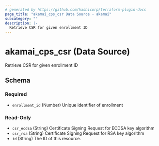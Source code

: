 ```yaml
---
# generated by https://github.com/hashicorp/terraform-plugin-docs
page_title: "akamai_cps_csr Data Source - akamai"
subcategory: ""
description: |-
  Retrieve CSR for given enrollment ID
---
```


# akamai_cps_csr (Data Source)

Retrieve CSR for given enrollment ID



<!-- schema generated by tfplugindocs -->
## Schema

### Required

- `enrollment_id` (Number) Unique identifier of enrollment

### Read-Only

- `csr_ecdsa` (String) Certificate Signing Request for ECDSA key algorithm
- `csr_rsa` (String) Certificate Signing Request for RSA key algorithm
- `id` (String) The ID of this resource.
